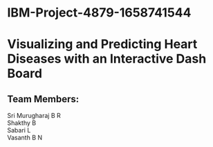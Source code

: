 # IBM-Project-4879-1658741544
# Visualizing and Predicting Heart Diseases with an Interactive Dash Board

## Team Members:

Sri Murugharaj B R <br>
Shakthy B <br>
Sabari L <br>
Vasanth B N
